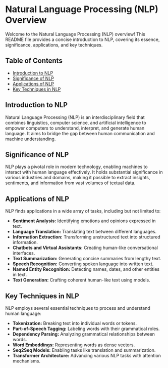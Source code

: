 # Natural Language Processing (NLP) Overview

Welcome to the Natural Language Processing (NLP) overview! This README file provides a concise introduction to NLP, covering its essence, significance, applications, and key techniques.

## Table of Contents

- [Introduction to NLP](#introduction-to-nlp)
- [Significance of NLP](#significance-of-nlp)
- [Applications of NLP](#applications-of-nlp)
- [Key Techniques in NLP](#key-techniques-in-nlp)

## Introduction to NLP

Natural Language Processing (NLP) is an interdisciplinary field that combines linguistics, computer science, and artificial intelligence to empower computers to understand, interpret, and generate human language. It aims to bridge the gap between human communication and machine understanding.

## Significance of NLP

NLP plays a pivotal role in modern technology, enabling machines to interact with human language effectively. It holds substantial significance in various industries and domains, making it possible to extract insights, sentiments, and information from vast volumes of textual data.

## Applications of NLP

NLP finds applications in a wide array of tasks, including but not limited to:

- **Sentiment Analysis:** Identifying emotions and opinions expressed in text.
- **Language Translation:** Translating text between different languages.
- **Information Extraction:** Transforming unstructured text into structured information.
- **Chatbots and Virtual Assistants:** Creating human-like conversational interfaces.
- **Text Summarization:** Generating concise summaries from lengthy text.
- **Speech Recognition:** Converting spoken language into written text.
- **Named Entity Recognition:** Detecting names, dates, and other entities in text.
- **Text Generation:** Crafting coherent human-like text using models.

## Key Techniques in NLP

NLP employs several essential techniques to process and understand human language:

- **Tokenization:** Breaking text into individual words or tokens.
- **Part-of-Speech Tagging:** Labeling words with their grammatical roles.
- **Dependency Parsing:** Analyzing grammatical relationships between words.
- **Word Embeddings:** Representing words as dense vectors.
- **Seq2Seq Models:** Enabling tasks like translation and summarization.
- **Transformer Architecture:** Advancing various NLP tasks with attention mechanisms.


